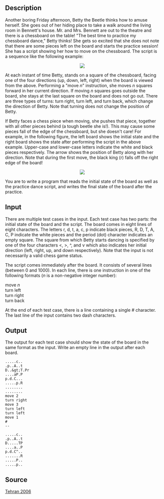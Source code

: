 <h2>Description</h2><div><p>Another boring Friday afternoon, Betty the Beetle thinks how to amuse herself. She goes out of her hiding place to take a walk around the living room in Bennett's house. Mr. and Mrs. Bennett are out to the theatre and there is a chessboard on the table! "The best time to practice my chessboard dance," Betty thinks! She gets so excited that she does not note that there are some pieces left on the board and starts the practice session! She has a script showing her how to move on the chessboard. The script is a sequence like the following example:</p><p></p><center><img src="images/3344_1.GIF"></center><p></p><p>At each instant of time Betty, stands on a square of the chessboard, facing one of the four directions (up, down, left, right) when the board is viewed from the above. Performing a "move <i>n</i>" instruction, she moves <i>n</i> squares forward in her current direction. If moving <i>n</i> squares goes outside the board, she stays at the last square on the board and does not go out. There are three types of turns: turn right, turn left, and turn back, which change the direction of Betty. Note that turning does not change the position of Betty.</p><p>If Betty faces a chess piece when moving, she pushes that piece, together with all other pieces behind (a tough beetle she is!). This may cause some pieces fall of the edge of the chessboard, but she doesn't care! For example, in the following figure, the left board shows the initial state and the right board shows the state after performing the script in the above example. Upper-case and lower-case letters indicate the white and black pieces respectively. The arrow shows the position of Betty along with her direction. Note that during the first move, the black king (r) falls off the right edge of the board!</p><p></p><center><img src="images/3344_2.GIF"></center><p></p><p>You are to write a program that reads the initial state of the board as well as the practice dance script, and writes the final state of the board after the practice.</p></div><h2>Input</h2><div><p>There are multiple test cases in the input. Each test case has two parts: the initial state of the board and the script. The board comes in eight lines of eight characters. The letters r, d, t, a, c, p indicate black pieces, R, D, T, A, C, P indicate the white pieces and the period (dot) character indicates an empty square. The square from which Betty starts dancing is specified by one of the four characters &lt;, &gt;, ^, and v which also indicates her initial direction (left, right, up, and down respectively). Note that the input is not necessarily a valid chess game status.</p><p>The script comes immediately after the board. It consists of several lines (between 0 and 1000). In each line, there is one instruction in one of the following formats (<i>n</i> is a non-negative integer number):</p><p>move <i>n</i><br>turn left<br>turn right<br>turn back</p><p>At the end of each test case, there is a line containing a single # character. The last line of the input contains two dash characters.</p></div><h2>Output</h2><p>The output for each test case should show the state of the board in the same format as the input. Write an empty line in the output after each board.</p><pre><code class="language-input1">.....c..
.p..A..t
D..&amp;gt;T.Pr
....aP.P
p.d.C...
.....p.R
........
........
move 2
turn right
move 3
turn left
turn left
move 1
#
--
</code></pre><pre><code class="language-output1">.....c..
.p..A..t
D.....TP
....a..P
p.d.C^..
.......R
.....P..
.....p..
</code></pre><h2>Source</h2><a href="searchproblem?field=source&amp;key=Tehran+2006">Tehran 2006</a>